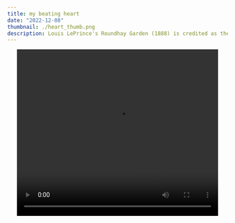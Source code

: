 ```yaml
---
title: my beating heart
date: "2022-12-08"
thumbnail: ./heart_thumb.png
description: Louis LePrince's Roundhay Garden (1888) is credited as the earliest motion picture. This single-channel video divides the frame into 'zones' - one zone per frame. Each zone is set to its relative frame. For example, the second zone is set to frame #2, the third zone to frame #3, etc.<br><br>The film is begun and the individual frames cycle through the sum of all frames from their respective starting point.
---
```


<div style="text-align: center">
<video id='_video_container' width='460' height='380' controls autoplay loop>>
    <source src="./heart.iphone.mp4" type="video/mp4">
    <source src="./heart.theora.ogv" type="video/ogg">
    <source src="./heart.webmvp8.webm" type="video/webm">
</video>
</div>
